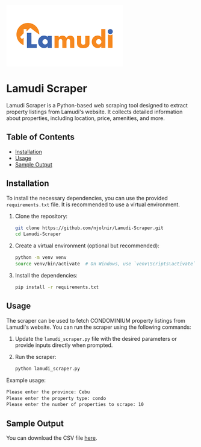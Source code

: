 ![Lamudi Logo](lamudi_logo.png)

# Lamudi Scraper

Lamudi Scraper is a Python-based web scraping tool designed to extract property listings from Lamudi's website. It collects detailed information about properties, including location, price, amenities, and more.

## Table of Contents

- [Installation](#installation)
- [Usage](#usage)
- [Sample Output](#sample-output)

## Installation

To install the necessary dependencies, you can use the provided `requirements.txt` file. It is recommended to use a virtual environment.

1. Clone the repository:
    ```sh
    git clone https://github.com/njolnir/Lamudi-Scraper.git
    cd Lamudi-Scraper
    ```

2. Create a virtual environment (optional but recommended):
    ```sh
    python -m venv venv
    source venv/bin/activate  # On Windows, use `venv\Scripts\activate`
    ```

3. Install the dependencies:
    ```sh
    pip install -r requirements.txt
    ```

## Usage

The scraper can be used to fetch CONDOMINIUM property listings from Lamudi's website. You can run the scraper using the following commands:

1. Update the `lamudi_scraper.py` file with the desired parameters or provide inputs directly when prompted.

2. Run the scraper:
    ```sh
    python lamudi_scraper.py
    ```

Example usage:
```sh
Please enter the province: Cebu
Please enter the property type: condo
Please enter the number of properties to scrape: 10
```

## Sample Output

You can download the CSV file [here](https://github.com/njolnir/lamudiscraper/blob/main/data/scraped/full/cavite_condo.csv).

